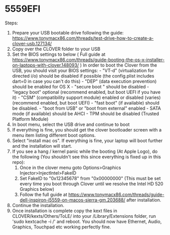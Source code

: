 # 5559EFI

Steps:
1. Prepare your USB bootable drive following the guide: https://www.tonymacx86.com/threads/test-drive-how-to-create-a-clover-usb.127134/
2. Copy over the CLOVER folder to your USB
3. Set the BIOS settings to below ( Full guide at https://www.tonymacx86.com/threads/guide-booting-the-os-x-installer-on-laptops-with-clover.148093/ )
        In order to boot the Clover from the USB, you should visit your BIOS settings:
        - "VT-d" (virtualization for directed i/o) should be disabled if possible (the config.plist includes dart=0 in case you can't do this)
        - "DEP" (data execution prevention) should be enabled for OS X
        - "secure boot " should be disabled
        - "legacy boot" optional (recommend enabled, but boot UEFI if you have it)
        - "CSM" (compatibility support module) enabled or disabled (varies) (recommend enabled, but boot UEFI)
        - "fast boot" (if available) should be disabled.
        - "boot from USB" or "boot from external" enabled
        - SATA mode (if available) should be AHCI
        - TPM should be disabled (Trusted Platform Module)
4. In boot menu, select the USB drive and continue to boot
5. If everything is fine, you should get the clover bootloader screen with a menu item listing different boot options.
6. Select "install mac os". If everything is fine, your laptop will boot further and the installation will start.
7. If you see a hang / kernel panic while the booting (At Apple Logo), do the following (You shouldn't see this since everything is fixed up in this repo):
    1. Once in the clover menu goto Options>Graphics Injector>InjectIntel>FakeID
    2. Set FakeID to "0x12345678" from "0x00000000" (This must be set every time you boot through Clover until we resolve the Intel HD 520 Graphics below)
    3. Follow the full guide at https://www.tonymacx86.com/threads/guide-dell-inspiron-i5559-on-macos-sierra-gm.203688/ after installation.
8. Continue the installation.
9. Once installation is complete copy the kext files in CLOVER/kexts/Others/ToLE/ into your /Library/Extensions folder, run 'sudo kextcache -i /' and reboot. You should now have 
    Ethernet, Audio, Graphics, Touchpad etc working perfectly fine.
    

